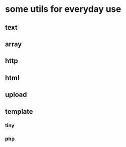 # some utils for everyday use

## text

## array

## http

## html

## upload

## template

### tiny

### php
